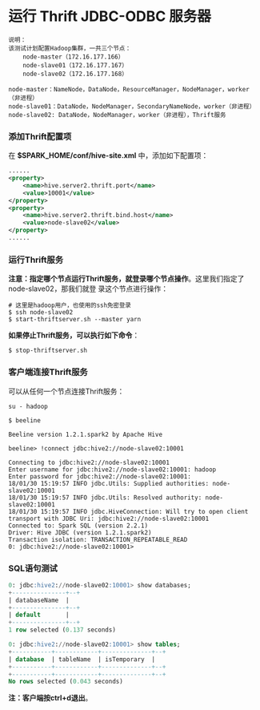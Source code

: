 运行 Thrift JDBC-ODBC 服务器
=================================================================================
```
说明：
该测试计划配置Hadoop集群，一共三个节点：
    node-master（172.16.177.166）
    node-slave01（172.16.177.167）
    node-slave02（172.16.177.168）

node-master：NameNode，DataNode，ResourceManager，NodeManager，worker（非进程）
node-slave01：DataNode，NodeManager，SecondaryNameNode，worker（非进程）
node-slave02: DataNode，NodeManager，worker（非进程），Thrift服务
```

### 添加Thrift配置项
在 **$SPARK_HOME/conf/hive-site.xml** 中，添加如下配置项：
```xml
......
<property>
    <name>hive.server2.thrift.port</name>
    <value>10001</value>
</property>
<property>
    <name>hive.server2.thrift.bind.host</name>
    <value>node-slave02</value>
</property>
......
```

### 运行Thrift服务
**注意：指定哪个节点运行Thrift服务，就登录哪个节点操作**。这里我们指定了node-slave02，那我们就登
录这个节点进行操作：
```shell
# 这里是hadoop用户，也使用的ssh免密登录
$ ssh node-slave02
$ start-thriftserver.sh --master yarn
```
**如果停止Thrift服务，可以执行如下命令**：
```shell
$ stop-thriftserver.sh
```

### 客户端连接Thrift服务
可以从任何一个节点连接Thrift服务：
```shell
su - hadoop
```
```shell
$ beeline

Beeline version 1.2.1.spark2 by Apache Hive
```
```
beeline> !connect jdbc:hive2://node-slave02:10001

Connecting to jdbc:hive2://node-slave02:10001
Enter username for jdbc:hive2://node-slave02:10001: hadoop
Enter password for jdbc:hive2://node-slave02:10001:
18/01/30 15:19:57 INFO jdbc.Utils: Supplied authorities: node-slave02:10001
18/01/30 15:19:57 INFO jdbc.Utils: Resolved authority: node-slave02:10001
18/01/30 15:19:57 INFO jdbc.HiveConnection: Will try to open client transport with JDBC Uri: jdbc:hive2://node-slave02:10001
Connected to: Spark SQL (version 2.2.1)
Driver: Hive JDBC (version 1.2.1.spark2)
Transaction isolation: TRANSACTION_REPEATABLE_READ
0: jdbc:hive2://node-slave02:10001>
```

### SQL语句测试
```sql
0: jdbc:hive2://node-slave02:10001> show databases;
+---------------+--+
| databaseName  |
+---------------+--+
| default       |
+---------------+--+
1 row selected (0.137 seconds)
```
```sql
0: jdbc:hive2://node-slave02:10001> show tables;
+-----------+------------+--------------+--+
| database  | tableName  | isTemporary  |
+-----------+------------+--------------+--+
+-----------+------------+--------------+--+
No rows selected (0.043 seconds)
```

**注：客户端按ctrl+d退出**。
